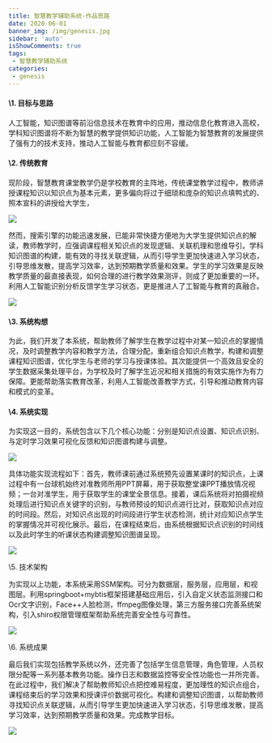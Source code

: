 ```yaml
---
title: 智慧教学辅助系统-作品思路
date: 2020-06-01
banner_img: /img/genesis.jpg
sidebar: 'auto'
isShowComments: true
tags: 
 - 智慧教学辅助系统
categories:
 - genesis
---
```


#### \1. 目标与思路

   人工智能，知识图谱等前沿信息技术在教育中的应用，推动信息化教育进入高校，学科知识图谱将不断为智慧的教学提供知识功能，人工智能为智慧教育的发展提供了强有力的技术支持，推动人工智能与教育都应刻不容缓。

#### \2. 传统教育

   现阶段，智慧教育课堂教学仍是学校教育的主阵地，传统课堂教学过程中，教师讲授课程知识以知识点为基本元素，更多偏向将过于细琐和庞杂的知识点填鸭式的、照本宣科的讲授给大学生，

![](/blog/img/genesis/现阶段.jpg)

然而，搜索引擎的功能迅速发展，已能非常快捷方便地为大学生提供知识点的解读，教师教学时，应强调课程相关知识点的发现逻辑、关联机理和思维导引。学科知识图谱的构建，能有效的寻找关联逻辑，从而引导学生更加快速进入学习状态，引导思维发散，提高学习效率，达到预期教学质量和效果。学生的学习效果是反映教学质量的最直接表现，如何合理的进行教学效果测评，则成了更加重要的一环。利用人工智能识别分析反馈学生学习状态，更是推进人了工智能与教育的真融合。

 ![](/blog/img/genesis/解决办法.jpg)

#### \3. 系统构想

   为此，我们开发了本系统，帮助教师了解学生在教学过程中对某一知识点的掌握情况，及时调整教学内容和教学方法，合理分配，重新组合知识点教学，构建和调整课程知识图谱，优化学生与老师的学习与授课体验。其次能提供一个高效且安全的学生数据采集处理平台，为学校及时了解学生近况和相关措施的有效实施作为有力保障。更能帮助落实教育改革，利用人工智能改善教学方式，引导和推动教育内容和模式的变革。

#### \4. 系统实现

   为实现这一目的，系统包含以下几个核心功能：分别是知识点设置、知识点识别、与定时学习效果可视化反馈和知识图谱构建与调整。

![](/blog/img/genesis/现阶段.jpg) 

具体功能实现流程如下：首先，教师课前通过系统预先设置某课时的知识点，上课过程中有一台球机始终对准教师所用PPT屏幕，用于获取整堂课PPT播放情况视频；一台对准学生，用于获取学生的课堂全景信息。接着，课后系统将对拍摄视频处理后进行知识点关键字的识别，与教师预设的知识点进行比对，获取知识点对应的时间段。然后，对知识点出现的时间段进行学生状态检测，统计对应知识点学生的掌握情况并可视化展示。最后，在课程结束后，由系统根据知识点识别的时间线以及此时学生的听课状态构建调整知识图谱呈现。

 ![](/blog/img/genesis/功能流程.jpg)

\5. 技术架构

   为实现以上功能，本系统采用SSM架构。可分为数据层，服务层，应用层，和视图层。利用springboot+mybtis框架搭建基础应用后，引入自定义状态监测接口和Ocr文字识别，Face++人脸检测，ffmpeg图像处理，第三方服务接口完善系统架构，引入shiro权限管理框架帮助系统完善安全性与可靠性。

 ![](/blog/img/genesis/构思图.jpg)

\6. 系统成果

   最后我们实现包括教学系统以外，还完善了包括学生信息管理，角色管理，人员权限分配等一系列基本教务功能。操作日志和数据监控等安全性功能也一并所完善。在此过程中，我们解决了帮助教师知识点把控难易程度，更加理性的知识点组合，课程结束后的学习效果和授课评价数据可视化。构建和调整知识图谱，以帮助教师寻找知识点关联逻辑，从而引导学生更加快速进入学习状态，引导思维发散，提高学习效率，达到预期教学质量和效果。完成教学目标。

  ![](/blog/img/genesis/功能完成.jpg)

 